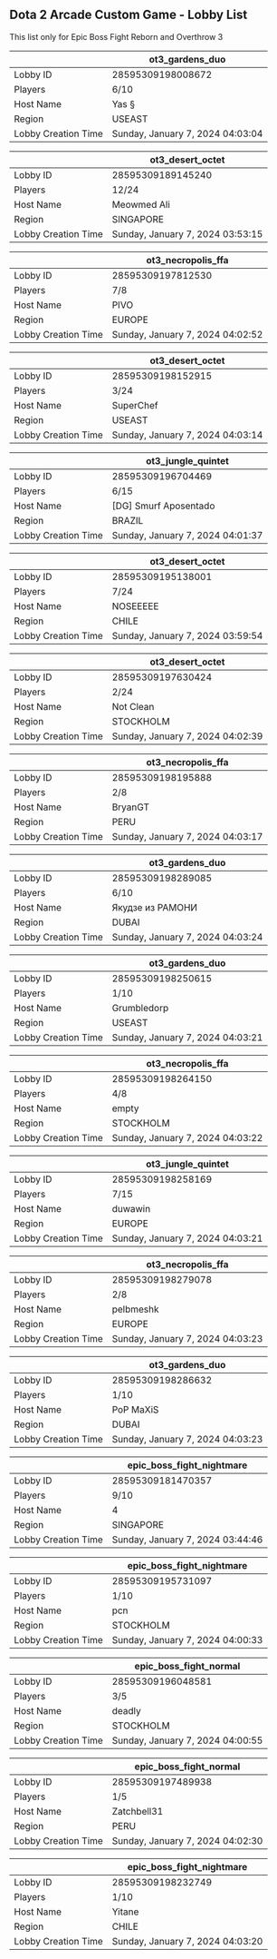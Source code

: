 ## Dota 2 Arcade Custom Game - Lobby List

This list only for Epic Boss Fight Reborn and Overthrow 3

|  | ot3_gardens_duo |
| ------ | ------ |
| Lobby ID | 28595309198008672 |
| Players | 6/10 |
| Host Name | Yas § |
| Region | USEAST |
| Lobby Creation Time | Sunday, January 7, 2024 04:03:04 |


|  | ot3_desert_octet |
| ------ | ------ |
| Lobby ID | 28595309189145240 |
| Players | 12/24 |
| Host Name | Meowmed Ali |
| Region | SINGAPORE |
| Lobby Creation Time | Sunday, January 7, 2024 03:53:15 |


|  | ot3_necropolis_ffa |
| ------ | ------ |
| Lobby ID | 28595309197812530 |
| Players | 7/8 |
| Host Name | PIVO |
| Region | EUROPE |
| Lobby Creation Time | Sunday, January 7, 2024 04:02:52 |


|  | ot3_desert_octet |
| ------ | ------ |
| Lobby ID | 28595309198152915 |
| Players | 3/24 |
| Host Name | SuperChef |
| Region | USEAST |
| Lobby Creation Time | Sunday, January 7, 2024 04:03:14 |


|  | ot3_jungle_quintet |
| ------ | ------ |
| Lobby ID | 28595309196704469 |
| Players | 6/15 |
| Host Name | [DG] Smurf Aposentado |
| Region | BRAZIL |
| Lobby Creation Time | Sunday, January 7, 2024 04:01:37 |


|  | ot3_desert_octet |
| ------ | ------ |
| Lobby ID | 28595309195138001 |
| Players | 7/24 |
| Host Name | NOSEEEEE |
| Region | CHILE |
| Lobby Creation Time | Sunday, January 7, 2024 03:59:54 |


|  | ot3_desert_octet |
| ------ | ------ |
| Lobby ID | 28595309197630424 |
| Players | 2/24 |
| Host Name | Not Clean |
| Region | STOCKHOLM |
| Lobby Creation Time | Sunday, January 7, 2024 04:02:39 |


|  | ot3_necropolis_ffa |
| ------ | ------ |
| Lobby ID | 28595309198195888 |
| Players | 2/8 |
| Host Name | BryanGT |
| Region | PERU |
| Lobby Creation Time | Sunday, January 7, 2024 04:03:17 |


|  | ot3_gardens_duo |
| ------ | ------ |
| Lobby ID | 28595309198289085 |
| Players | 6/10 |
| Host Name | Якудзе из РАМОНИ |
| Region | DUBAI |
| Lobby Creation Time | Sunday, January 7, 2024 04:03:24 |


|  | ot3_gardens_duo |
| ------ | ------ |
| Lobby ID | 28595309198250615 |
| Players | 1/10 |
| Host Name | Grumbledorp |
| Region | USEAST |
| Lobby Creation Time | Sunday, January 7, 2024 04:03:21 |


|  | ot3_necropolis_ffa |
| ------ | ------ |
| Lobby ID | 28595309198264150 |
| Players | 4/8 |
| Host Name | empty |
| Region | STOCKHOLM |
| Lobby Creation Time | Sunday, January 7, 2024 04:03:22 |


|  | ot3_jungle_quintet |
| ------ | ------ |
| Lobby ID | 28595309198258169 |
| Players | 7/15 |
| Host Name | duwawin |
| Region | EUROPE |
| Lobby Creation Time | Sunday, January 7, 2024 04:03:21 |


|  | ot3_necropolis_ffa |
| ------ | ------ |
| Lobby ID | 28595309198279078 |
| Players | 2/8 |
| Host Name | pelbmeshk |
| Region | EUROPE |
| Lobby Creation Time | Sunday, January 7, 2024 04:03:23 |


|  | ot3_gardens_duo |
| ------ | ------ |
| Lobby ID | 28595309198286632 |
| Players | 1/10 |
| Host Name | PoP MaXiS |
| Region | DUBAI |
| Lobby Creation Time | Sunday, January 7, 2024 04:03:23 |


|  | epic_boss_fight_nightmare |
| ------ | ------ |
| Lobby ID | 28595309181470357 |
| Players | 9/10 |
| Host Name | 4 |
| Region | SINGAPORE |
| Lobby Creation Time | Sunday, January 7, 2024 03:44:46 |


|  | epic_boss_fight_nightmare |
| ------ | ------ |
| Lobby ID | 28595309195731097 |
| Players | 1/10 |
| Host Name | pcn |
| Region | STOCKHOLM |
| Lobby Creation Time | Sunday, January 7, 2024 04:00:33 |


|  | epic_boss_fight_normal |
| ------ | ------ |
| Lobby ID | 28595309196048581 |
| Players | 3/5 |
| Host Name | deadly |
| Region | STOCKHOLM |
| Lobby Creation Time | Sunday, January 7, 2024 04:00:55 |


|  | epic_boss_fight_normal |
| ------ | ------ |
| Lobby ID | 28595309197489938 |
| Players | 1/5 |
| Host Name | Zatchbell31 |
| Region | PERU |
| Lobby Creation Time | Sunday, January 7, 2024 04:02:30 |


|  | epic_boss_fight_nightmare |
| ------ | ------ |
| Lobby ID | 28595309198232749 |
| Players | 1/10 |
| Host Name | Yitane |
| Region | CHILE |
| Lobby Creation Time | Sunday, January 7, 2024 04:03:20 |


